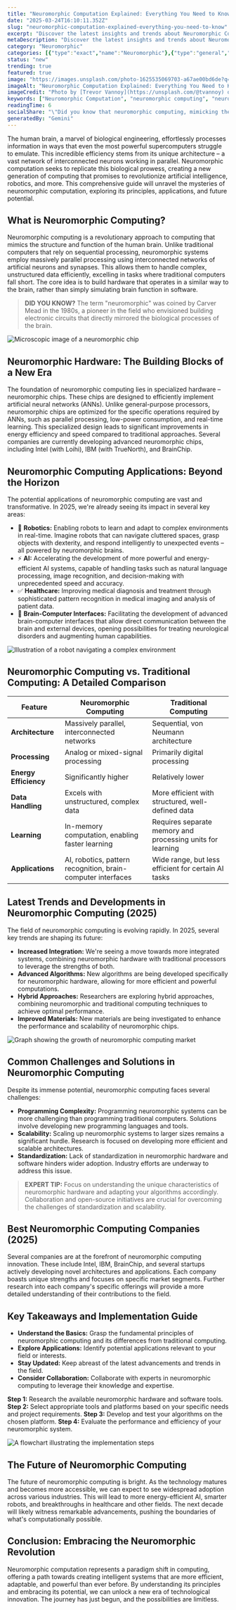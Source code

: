 ```yaml
---
title: "Neuromorphic Computation Explained: Everything You Need to Know"
date: "2025-03-24T16:10:11.352Z"
slug: "neuromorphic-computation-explained-everything-you-need-to-know"
excerpt: "Discover the latest insights and trends about Neuromorphic Computation. This comprehensive guide covers everything you need to know about Neuromorphic Computation in 2025."
metaDescription: "Discover the latest insights and trends about Neuromorphic Computation. This comprehensive guide covers everything you need to know about Neuromorphic Comp..."
category: "Neuromorphic"
categories: [{"type":"exact","name":"Neuromorphic"},{"type":"general","name":"Computer Science"},{"type":"medium","name":"Artificial Intelligence"},{"type":"specific","name":"Hardware Acceleration"},{"type":"niche","name":"Memristor Arrays"}]
status: "new"
trending: true
featured: true
image: "https://images.unsplash.com/photo-1625535069703-a67ae00bd6de?q=85&w=1200&fit=max&fm=webp&auto=compress"
imageAlt: "Neuromorphic Computation Explained: Everything You Need to Know"
imageCredit: "Photo by [Trevor Vannoy](https://unsplash.com/@tvannoy) on Unsplash"
keywords: ["Neuromorphic Computation", "neuromorphic computing", "neuromorphic chips", "neuromorphic hardware", "what is neuromorphic computing", "neuromorphic computing applications", "neuromorphic computing vs. traditional computing", "buy neuromorphic chips", "neuromorphic computing future", "best neuromorphic computing companies"]
readingTime: 6
socialShare: "\"Did you know that neuromorphic computing, mimicking the human brain, promises to revolutionize AI and robotics with unparalleled energy efficiency? The future is truly neuromorphic.\""
generatedBy: "Gemini"
---
```




The human brain, a marvel of biological engineering, effortlessly processes information in ways that even the most powerful supercomputers struggle to emulate.  This incredible efficiency stems from its unique architecture – a vast network of interconnected neurons working in parallel.  Neuromorphic computation seeks to replicate this biological prowess, creating a new generation of computing that promises to revolutionize artificial intelligence, robotics, and more. This comprehensive guide will unravel the mysteries of neuromorphic computation, exploring its principles, applications, and future potential.

## What is Neuromorphic Computing?

Neuromorphic computing is a revolutionary approach to computing that mimics the structure and function of the human brain.  Unlike traditional computers that rely on sequential processing, neuromorphic systems employ massively parallel processing using interconnected networks of artificial neurons and synapses.  This allows them to handle complex, unstructured data efficiently, excelling in tasks where traditional computers fall short.  The core idea is to build hardware that operates in a similar way to the brain, rather than simply simulating brain function in software.

> **DID YOU KNOW?** The term "neuromorphic" was coined by Carver Mead in the 1980s, a pioneer in the field who envisioned building electronic circuits that directly mirrored the biological processes of the brain.

![Microscopic image of a neuromorphic chip](https://images.unsplash.com/photo-1518133835878-5a93cc3f89e5?q=85&w=1200&fit=max&fm=webp&auto=compress)

## Neuromorphic Hardware: The Building Blocks of a New Era

The foundation of neuromorphic computing lies in specialized hardware – neuromorphic chips. These chips are designed to efficiently implement artificial neural networks (ANNs).  Unlike general-purpose processors, neuromorphic chips are optimized for the specific operations required by ANNs, such as parallel processing, low-power consumption, and real-time learning.  This specialized design leads to significant improvements in energy efficiency and speed compared to traditional approaches.  Several companies are currently developing advanced neuromorphic chips, including Intel (with Loihi), IBM (with TrueNorth), and BrainChip.

## Neuromorphic Computing Applications: Beyond the Horizon

The potential applications of neuromorphic computing are vast and transformative.  In 2025, we're already seeing its impact in several key areas:

* 🔑 **Robotics:** Enabling robots to learn and adapt to complex environments in real-time.  Imagine robots that can navigate cluttered spaces, grasp objects with dexterity, and respond intelligently to unexpected events – all powered by neuromorphic brains.
* ⚡ **AI:**  Accelerating the development of more powerful and energy-efficient AI systems, capable of handling tasks such as natural language processing, image recognition, and decision-making with unprecedented speed and accuracy.
* ✅ **Healthcare:**  Improving medical diagnosis and treatment through sophisticated pattern recognition in medical imaging and analysis of patient data.
* 🧠 **Brain-Computer Interfaces:**  Facilitating the development of advanced brain-computer interfaces that allow direct communication between the brain and external devices, opening possibilities for treating neurological disorders and augmenting human capabilities.

![Illustration of a robot navigating a complex environment](https://images.unsplash.com/photo-1625535069654-cfeb8f829088?q=85&w=1200&fit=max&fm=webp&auto=compress)

## Neuromorphic Computing vs. Traditional Computing: A Detailed Comparison

| Feature          | Neuromorphic Computing                               | Traditional Computing                                   |
|-----------------|----------------------------------------------------|-------------------------------------------------------|
| **Architecture** | Massively parallel, interconnected networks         | Sequential, von Neumann architecture                   |
| **Processing**   | Analog or mixed-signal processing                    | Primarily digital processing                           |
| **Energy Efficiency** | Significantly higher                                 | Relatively lower                                        |
| **Data Handling** | Excels with unstructured, complex data              | More efficient with structured, well-defined data       |
| **Learning**     | In-memory computation, enabling faster learning      | Requires separate memory and processing units for learning |
| **Applications** | AI, robotics, pattern recognition, brain-computer interfaces | Wide range, but less efficient for certain AI tasks    |

## Latest Trends and Developments in Neuromorphic Computing (2025)

The field of neuromorphic computing is evolving rapidly. In 2025, several key trends are shaping its future:

* **Increased Integration:** We're seeing a move towards more integrated systems, combining neuromorphic hardware with traditional processors to leverage the strengths of both.
* **Advanced Algorithms:**  New algorithms are being developed specifically for neuromorphic hardware, allowing for more efficient and powerful computations.
* **Hybrid Approaches:**  Researchers are exploring hybrid approaches, combining neuromorphic and traditional computing techniques to achieve optimal performance.
* **Improved Materials:**  New materials are being investigated to enhance the performance and scalability of neuromorphic chips.

![Graph showing the growth of neuromorphic computing market](https://images.unsplash.com/photo-1625535069703-a67ae00bd6de?q=85&w=1200&fit=max&fm=webp&auto=compress)

## Common Challenges and Solutions in Neuromorphic Computing

Despite its immense potential, neuromorphic computing faces several challenges:

* **Programming Complexity:** Programming neuromorphic systems can be more challenging than programming traditional computers.  Solutions involve developing new programming languages and tools.
* **Scalability:** Scaling up neuromorphic systems to larger sizes remains a significant hurdle.  Research is focused on developing more efficient and scalable architectures.
* **Standardization:** Lack of standardization in neuromorphic hardware and software hinders wider adoption.  Industry efforts are underway to address this issue.

> **EXPERT TIP:**  Focus on understanding the unique characteristics of neuromorphic hardware and adapting your algorithms accordingly.  Collaboration and open-source initiatives are crucial for overcoming the challenges of standardization and scalability.

## Best Neuromorphic Computing Companies (2025)

Several companies are at the forefront of neuromorphic computing innovation.  These include Intel, IBM, BrainChip, and several startups actively developing novel architectures and applications.  Each company boasts unique strengths and focuses on specific market segments.  Further research into each company's specific offerings will provide a more detailed understanding of their contributions to the field.

## Key Takeaways and Implementation Guide

* **Understand the Basics:**  Grasp the fundamental principles of neuromorphic computing and its differences from traditional computing.
* **Explore Applications:**  Identify potential applications relevant to your field or interests.
* **Stay Updated:**  Keep abreast of the latest advancements and trends in the field.
* **Consider Collaboration:**  Collaborate with experts in neuromorphic computing to leverage their knowledge and expertise.

**Step 1:** Research the available neuromorphic hardware and software tools.
**Step 2:**  Select appropriate tools and platforms based on your specific needs and project requirements.
**Step 3:**  Develop and test your algorithms on the chosen platform.
**Step 4:**  Evaluate the performance and efficiency of your neuromorphic system.

![A flowchart illustrating the implementation steps](https://images.unsplash.com/photo-1728917330549-873f49478eea?q=85&w=1200&fit=max&fm=webp&auto=compress)

## The Future of Neuromorphic Computing

The future of neuromorphic computing is bright.  As the technology matures and becomes more accessible, we can expect to see widespread adoption across various industries.  This will lead to more energy-efficient AI, smarter robots, and breakthroughs in healthcare and other fields.  The next decade will likely witness remarkable advancements, pushing the boundaries of what's computationally possible.

## Conclusion: Embracing the Neuromorphic Revolution

Neuromorphic computation represents a paradigm shift in computing, offering a path towards creating intelligent systems that are more efficient, adaptable, and powerful than ever before.  By understanding its principles and embracing its potential, we can unlock a new era of technological innovation.  The journey has just begun, and the possibilities are limitless.

